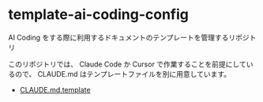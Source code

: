 # template-ai-coding-config
AI Coding をする際に利用するドキュメントのテンプレートを管理するリポジトリ

このリポジトリでは、 Claude Code か Cursor で作業することを前提にしているので、 CLAUDE.md はテンプレートファイルを別に用意しています。
- [CLAUDE.md.template](./CLAUDE.md.template)
